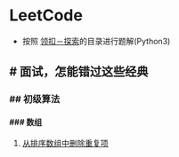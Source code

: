 # LeetCode 
* 按照 [领扣－探索](https://leetcode-cn.com/explore/)的目录进行题解(Python3)

## # 面试，怎能错过这些经典
### ## 初级算法
#### ### 数组

1. [从排序数组中删除重复项](https://github.com/xiaoTaoist/LeetCode/blob/master/interview-questions-easy/arry/%E4%BB%8E%E6%8E%92%E5%BA%8F%E6%95%B0%E7%BB%84%E4%B8%AD%E5%88%A0%E9%99%A4%E9%87%8D%E5%A4%8D%E9%A1%B9%E7%9B%AE.md)
 